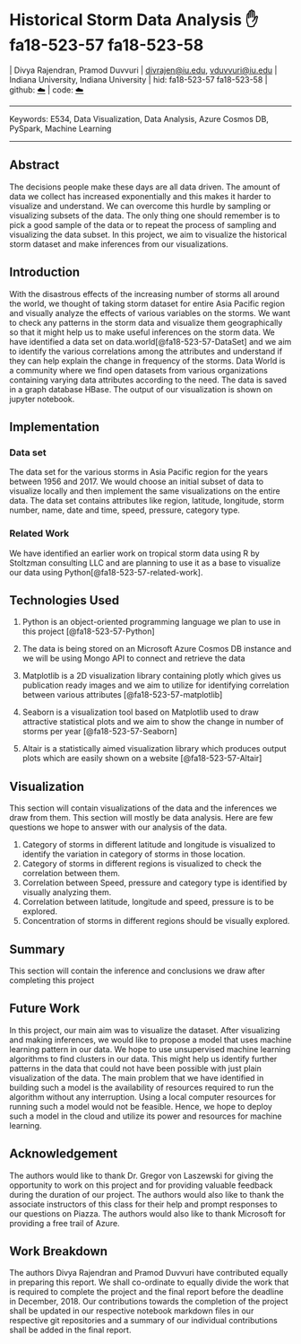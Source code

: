 # Historical Storm Data Analysis :hand: fa18-523-57 fa18-523-58


| Divya Rajendran, Pramod Duvvuri
| divrajen@iu.edu, vduvvuri@iu.edu
| Indiana University, Indiana University
| hid: fa18-523-57 fa18-523-58
| github: [:cloud:](https://github.com/cloudmesh-community/fa18-523-57/blob/master/project-report/report.md)
| code: [:cloud:](https://github.com/cloudmesh-community/fa18-523-57/tree/master/project-code)

---

Keywords: E534, Data Visualization, Data Analysis, Azure Cosmos DB, PySpark, Machine Learning

---

## Abstract

The decisions people make these days are all data driven. The amount of data we collect has increased exponentially and this makes it harder to visualize and understand. We can overcome this hurdle by sampling or visualizing subsets of the data. The only thing one should remember is to pick a good sample of the data or to repeat the process of sampling and visualizing the data subset. In this project, we aim to visualize the historical storm dataset and make inferences from our visualizations.


## Introduction

With the disastrous effects of the increasing number of storms all around the world, we thought of taking storm dataset for entire Asia Pacific region and visually analyze the effects of various variables on the storms. We want to check any patterns in the storm data and visualize them geographically so that it might help us to make useful inferences on the storm data. We have identified a data set on data.world[@fa18-523-57-DataSet] and we aim to identify the various correlations among the attributes and understand if they can help explain the change in frequency of the storms. Data World is a community where we find open datasets from various organizations containing varying data attributes according to the need. The data is saved in a graph database HBase. The output of our visualization is shown on jupyter notebook.


## Implementation

### Data set

The data set for the various storms in Asia Pacific region for the years between 1956 and 2017. We would choose an initial subset of data to visualize locally and then implement the same visualizations on the entire data. The data set contains attributes like region, latitude, longitude, storm number, name, date and time, speed, pressure, category type.

### Related Work

We have identified an earlier work on tropical storm data using R by Stoltzman consulting LLC and are planning to use it as a base to visualize our data using Python[@fa18-523-57-related-work].

## Technologies Used

1. Python is an object-oriented programming language we plan to use in this project [@fa18-523-57-Python]

2. The data is being stored on an Microsoft Azure Cosmos DB instance and we will be using Mongo API to connect and retrieve the data

3. Matplotlib is a 2D visualization library containing plotly which gives us publication ready images and we aim to utilize for identifying correlation between various attributes [@fa18-523-57-matplotlib]

4. Seaborn is a visualization tool based on Matplotlib used to draw attractive statistical plots and we aim to show the change in number of storms per year [@fa18-523-57-Seaborn]

5. Altair is a statistically aimed visualization library which produces output plots which are easily shown on a website [@fa18-523-57-Altair]

## Visualization

This section will contain visualizations of the data and the inferences we draw from them. This section will mostly be data analysis. Here are few questions we hope to answer with our analysis of the data.

1. Category of storms in different latitude and longitude is visualized to identify the variation in category of storms in those location.
2. Category of storms in different regions is visualized to check the correlation between them.
3. Correlation between Speed, pressure and category type is identified by visually analyzing them.
4. Correlation between latitude, longitude and speed, pressure is to be explored.
5. Concentration of storms in different regions should be visually explored.

## Summary

This section will contain the inference and conclusions we draw after completing this project

## Future Work

In this project, our main aim was to visualize the dataset. After visualizing and making inferences, we would like to propose a model that uses machine learning pattern in our data. We hope to use unsupervised machine learning algorithms to find clusters in our data. This might help us identify further patterns in the data that could not have been possible with just plain visualization of the data. The main problem that we have identified in building such a model is the availability of resources required to run the algorithm without any interruption. Using a local computer resources for running such a model would not be feasible. Hence, we hope to deploy such a model in the cloud and utilize its power and resources for machine learning.

## Acknowledgement

The authors would like to thank Dr. Gregor von Laszewski for giving the opportunity to work on this project and for providing valuable feedback during the duration of our project. The authors would also like to thank the associate instructors of this class for their help and prompt responses to our questions on Piazza. The authors would also like to thank Microsoft for providing a free trail of Azure.

## Work Breakdown

The authors Divya Rajendran and Pramod Duvvuri have contributed equally in preparing this report. We shall co-ordinate to equally divide the work that is required to complete the project and the final report before the deadline in December, 2018. Our contributions towards the completion of the project shall be updated in our respective notebook markdown files in our respective git repositories and a summary of our individual contributions shall be added in the final report.
